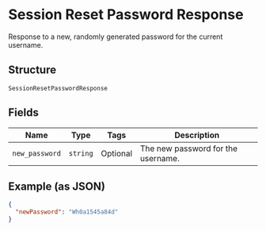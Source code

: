 
# Session Reset Password Response

Response to a new, randomly generated password for the current username.

## Structure

`SessionResetPasswordResponse`

## Fields

| Name | Type | Tags | Description |
|  --- | --- | --- | --- |
| `new_password` | `string` | Optional | The new password for the username. |

## Example (as JSON)

```json
{
  "newPassword": "Wh0a1545a84d"
}
```

